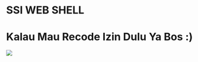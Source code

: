 # SSI WEB SHELL
# Kalau Mau Recode Izin Dulu Ya Bos :)
<img src="https://raw.githubusercontent.com/Aryaalfahrezi010/SSI-DCS-v.1/master/screenshot/SSI.png">
